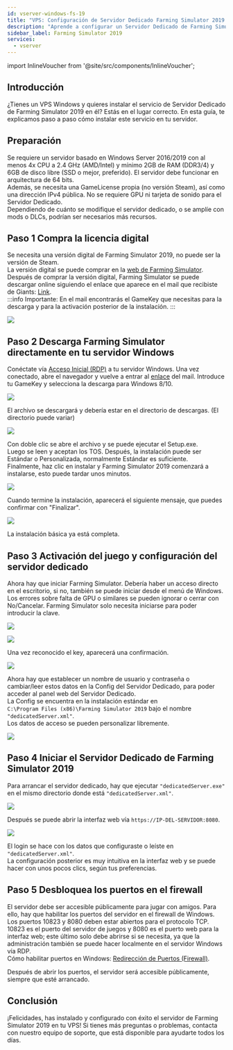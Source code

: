 ```yaml
---
id: vserver-windows-fs-19
title: "VPS: Configuración de Servidor Dedicado Farming Simulator 2019 en Windows"
description: "Aprende a configurar un Servidor Dedicado de Farming Simulator 2019 en un VPS Windows para un juego multijugador fluido → Descubre más ahora"
sidebar_label: Farming Simulator 2019
services:
  - vserver
---
```


import InlineVoucher from '@site/src/components/InlineVoucher';

## Introducción

¿Tienes un VPS Windows y quieres instalar el servicio de Servidor Dedicado de Farming Simulator 2019 en él? Estás en el lugar correcto. En esta guía, te explicamos paso a paso cómo instalar este servicio en tu servidor.
<InlineVoucher />

## Preparación

Se requiere un servidor basado en Windows Server 2016/2019 con al menos 4x CPU a 2.4 GHz (AMD/Intel) y mínimo 2GB de RAM (DDR3/4) y 6GB de disco libre (SSD o mejor, preferido). El servidor debe funcionar en arquitectura de 64 bits.  
Además, se necesita una GameLicense propia (no versión Steam), así como una dirección IPv4 pública. No se requiere GPU ni tarjeta de sonido para el Servidor Dedicado.  
Dependiendo de cuánto se modifique el servidor dedicado, o se amplíe con mods o DLCs, podrían ser necesarios más recursos. 

## Paso 1 Compra la licencia digital

Se necesita una versión digital de Farming Simulator 2019, no puede ser la versión de Steam.  
La versión digital se puede comprar en la [web de Farming Simulator](https://www.farming-simulator.com/buy-now.php?lang=de&country=de&platform=pcdigital).  
Después de comprar la versión digital, Farming Simulator se puede descargar online siguiendo el enlace que aparece en el mail que recibiste de Giants: [Link](https://eshop.giants-software.com/downloads.php).  
:::info
Importante: En el mail encontrarás el GameKey que necesitas para la descarga y para la activación posterior de la instalación. 
:::

![](https://screensaver01.zap-hosting.com/index.php/s/bR9YqJ5xXFwaWky/preview)

## Paso 2 Descarga Farming Simulator directamente en tu servidor Windows

Conéctate vía [Acceso Inicial (RDP)](vserver-windows-userdp.md) a tu servidor Windows. Una vez conectado, abre el navegador y vuelve a entrar al [enlace](https://eshop.giants-software.com/downloads.php) del mail. Introduce tu GameKey y selecciona la descarga para Windows 8/10. 

![](https://screensaver01.zap-hosting.com/index.php/s/YaSo85pefHf5r5n/preview)

El archivo se descargará y debería estar en el directorio de descargas. (El directorio puede variar)

![](https://screensaver01.zap-hosting.com/index.php/s/2nPDeWB97FXoFer/preview)

Con doble clic se abre el archivo y se puede ejecutar el Setup.exe.  
Luego se leen y aceptan los TOS. Después, la instalación puede ser Estándar o Personalizada, normalmente Estándar es suficiente.  
Finalmente, haz clic en instalar y Farming Simulator 2019 comenzará a instalarse, esto puede tardar unos minutos. 

![](https://screensaver01.zap-hosting.com/index.php/s/agaffABodEkxrse/preview)

Cuando termine la instalación, aparecerá el siguiente mensaje, que puedes confirmar con "Finalizar". 

![](https://screensaver01.zap-hosting.com/index.php/s/48n27oNSxe2srRN/preview)

La instalación básica ya está completa. 

## Paso 3 Activación del juego y configuración del servidor dedicado

Ahora hay que iniciar Farming Simulator. Debería haber un acceso directo en el escritorio, si no, también se puede iniciar desde el menú de Windows.  
Los errores sobre falta de GPU o similares se pueden ignorar o cerrar con No/Cancelar. Farming Simulator solo necesita iniciarse para poder introducir la clave. 

![](https://screensaver01.zap-hosting.com/index.php/s/CK6izaPpk7JLi67/preview)

![](https://screensaver01.zap-hosting.com/index.php/s/9Jc4oE3t43em4nf/preview)

Una vez reconocido el key, aparecerá una confirmación. 

![](https://screensaver01.zap-hosting.com/index.php/s/jPqAggmfjQjxgei/preview)

Ahora hay que establecer un nombre de usuario y contraseña o cambiar/leer estos datos en la Config del Servidor Dedicado, para poder acceder al panel web del Servidor Dedicado.  
La Config se encuentra en la instalación estándar en  
`C:\Program Files (x86)\Farming Simulator 2019` bajo el nombre `"dedicatedServer.xml"`.  
Los datos de acceso se pueden personalizar libremente. 

![](https://screensaver01.zap-hosting.com/index.php/s/wDcfAgymENcJ3Aa/preview)

## Paso 4 Iniciar el Servidor Dedicado de Farming Simulator 2019

Para arrancar el servidor dedicado, hay que ejecutar `"dedicatedServer.exe"` en el mismo directorio donde está `"dedicatedServer.xml"`.

![](https://screensaver01.zap-hosting.com/index.php/s/5YGepFzoR9bHAcF/preview)

Después se puede abrir la interfaz web vía `https://IP-DEL-SERVIDOR:8080`. 

![](https://screensaver01.zap-hosting.com/index.php/s/Dfz7c35dpzPS9NK/preview)

El login se hace con los datos que configuraste o leíste en `"dedicatedServer.xml"`.  
La configuración posterior es muy intuitiva en la interfaz web y se puede hacer con unos pocos clics, según tus preferencias. 

## Paso 5 Desbloquea los puertos en el firewall

El servidor debe ser accesible públicamente para jugar con amigos. Para ello, hay que habilitar los puertos del servidor en el firewall de Windows. Los puertos 10823 y 8080 deben estar abiertos para el protocolo TCP. 10823 es el puerto del servidor de juegos y 8080 es el puerto web para la interfaz web; este último solo debe abrirse si se necesita, ya que la administración también se puede hacer localmente en el servidor Windows vía RDP.  
Cómo habilitar puertos en Windows: [Redirección de Puertos (Firewall)](vserver-windows-port.md).  

Después de abrir los puertos, el servidor será accesible públicamente, siempre que esté arrancado. 

## Conclusión

¡Felicidades, has instalado y configurado con éxito el servidor de Farming Simulator 2019 en tu VPS! Si tienes más preguntas o problemas, contacta con nuestro equipo de soporte, que está disponible para ayudarte todos los días. 

<InlineVoucher />